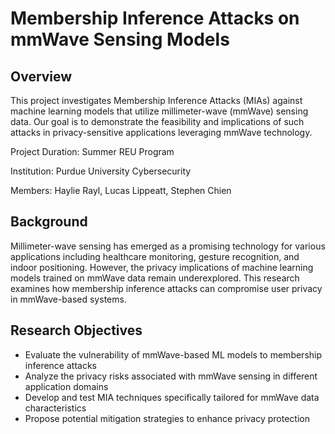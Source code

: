 
# Membership Inference Attacks on mmWave Sensing Models


## Overview

This project investigates Membership Inference Attacks (MIAs) against machine learning models that utilize millimeter-wave (mmWave) sensing data. Our goal is to demonstrate the feasibility and implications of such attacks in privacy-sensitive applications leveraging mmWave technology.

Project Duration: Summer REU Program

Institution: Purdue University Cybersecurity

Members: Haylie Rayl, Lucas Lippeatt, Stephen Chien


## Background
Millimeter-wave sensing has emerged as a promising technology for various applications including healthcare monitoring, gesture recognition, and indoor positioning.
However, the privacy implications of machine learning models trained on mmWave data remain underexplored. 
This research examines how membership inference attacks can compromise user privacy in mmWave-based systems.

## Research Objectives
- Evaluate the vulnerability of mmWave-based ML models to membership inference attacks
- Analyze the privacy risks associated with mmWave sensing in different application domains
- Develop and test MIA techniques specifically tailored for mmWave data characteristics
- Propose potential mitigation strategies to enhance privacy protection

